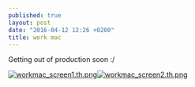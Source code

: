 ```yaml
---
published: true
layout: post
date: "2016-04-12 12:26 +0200"
title: work mac
---
```



Getting out of production soon :/

[![workmac_screen1.th.png](//cdn.scrot.moe/images/2016/04/12/workmac_screen1.th.png)](//cdn.scrot.moe/images/2016/04/12/workmac_screen1.png)[![workmac_screen2.th.png](//cdn.scrot.moe/images/2016/04/12/workmac_screen2.th.png)](//cdn.scrot.moe/images/2016/04/12/workmac_screen2.png)
